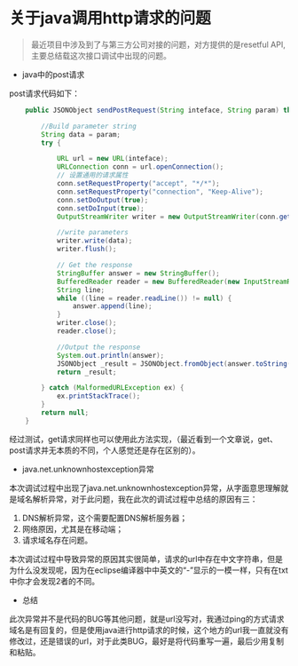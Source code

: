 # 关于java调用http请求的问题

> 最近项目中涉及到了与第三方公司对接的问题，对方提供的是resetful API,主要总结载这次接口调试中出现的问题。

* java中的post请求

post请求代码如下：

```java
    public JSONObject sendPostRequest(String inteface, String param) throws java.io.IOException {

        //Build parameter string
        String data = param;
        try {

            URL url = new URL(inteface);
            URLConnection conn = url.openConnection();
            // 设置通用的请求属性
            conn.setRequestProperty("accept", "*/*");
            conn.setRequestProperty("connection", "Keep-Alive");
            conn.setDoOutput(true);
            conn.setDoInput(true);
            OutputStreamWriter writer = new OutputStreamWriter(conn.getOutputStream(),"UTF-8");

            //write parameters
            writer.write(data);
            writer.flush();

            // Get the response
            StringBuffer answer = new StringBuffer();
            BufferedReader reader = new BufferedReader(new InputStreamReader(conn.getInputStream(),"UTF-8"));
            String line;
            while ((line = reader.readLine()) != null) {
                answer.append(line);
            }
            writer.close();
            reader.close();

            //Output the response
            System.out.println(answer);
            JSONObject _result = JSONObject.fromObject(answer.toString());
            return _result;

        } catch (MalformedURLException ex) {
            ex.printStackTrace();
        }
        return null;
    }
```

经过测试，get请求同样也可以使用此方法实现，（最近看到一个文章说，get、post请求并无本质的不同，个人感觉还是存在区别的）。

* java.net.unknownhostexception异常

本次调试过程中出现了java.net.unknownhostexception异常，从字面意思理解就是域名解析异常，对于此问题，我在此次的调试过程中总结的原因有三：

1. DNS解析异常，这个需要配置DNS解析服务器；
2. 网络原因，尤其是在移动端；
3. 请求域名存在问题。

本次调试过程中导致异常的原因其实很简单，请求的url中存在中文字符串，但是为什么没发现呢，因为在eclipse编译器中中英文的“-”显示的一模一样，只有在txt中你才会发现2者的不同。

* 总结

此次异常并不是代码的BUG等其他问题，就是url没写对，我通过ping的方式请求域名是有回复的，但是使用java进行http请求的时候，这个地方的url我一直就没有修改过，还是错误的url，对于此类BUG，最好是将代码重写一遍，最后少用复制和粘贴。

